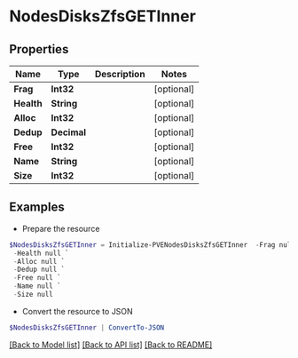# NodesDisksZfsGETInner
## Properties

Name | Type | Description | Notes
------------ | ------------- | ------------- | -------------
**Frag** | **Int32** |  | [optional] 
**Health** | **String** |  | [optional] 
**Alloc** | **Int32** |  | [optional] 
**Dedup** | **Decimal** |  | [optional] 
**Free** | **Int32** |  | [optional] 
**Name** | **String** |  | [optional] 
**Size** | **Int32** |  | [optional] 

## Examples

- Prepare the resource
```powershell
$NodesDisksZfsGETInner = Initialize-PVENodesDisksZfsGETInner  -Frag null `
 -Health null `
 -Alloc null `
 -Dedup null `
 -Free null `
 -Name null `
 -Size null
```

- Convert the resource to JSON
```powershell
$NodesDisksZfsGETInner | ConvertTo-JSON
```

[[Back to Model list]](../README.md#documentation-for-models) [[Back to API list]](../README.md#documentation-for-api-endpoints) [[Back to README]](../README.md)

